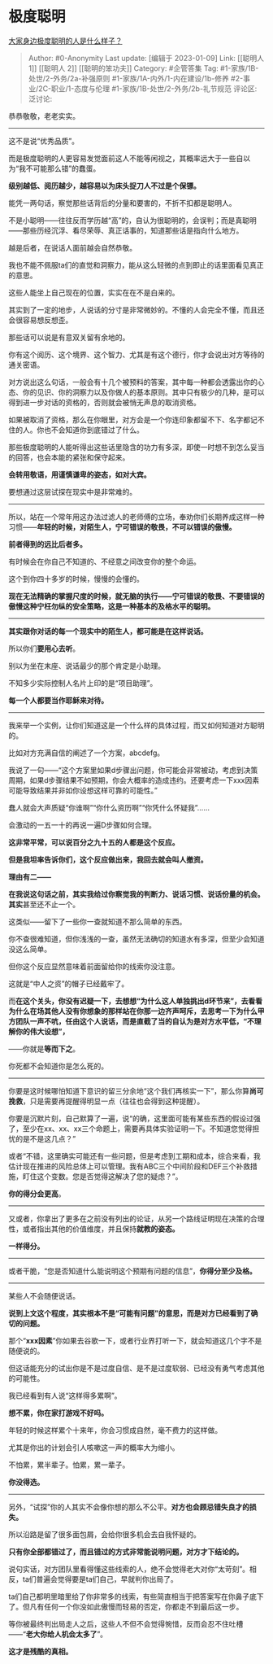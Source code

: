 # 极度聪明
[大家身边极度聪明的人是什么样子？](https://www.zhihu.com/question/26073846/answer/1946122691)

> Author: #0-Anonymity
> Last update: [编辑于 2023-01-09]
> Link: [[聪明人 1]] [[聪明人 2]] [[聪明的笨功夫]]
> Category: #企管答集
> Tag: #1-家族/1B-处世/2-外务/2a-补强原则 #1-家族/1A-内外/1-内在建设/1b-修养 #2-事业/2C-职业/1-态度与伦理 #1-家族/1B-处世/2-外务/2b-礼节规范
> 评论区:
> 泛讨论:

恭恭敬敬，老老实实。

--------------------

这不是说“优秀品质”。

而是极度聪明的人更容易发觉面前这人不能等闲视之，其概率远大于一些自以为“我不可能那么错”的蠢蛋。

**级别越低、阅历越少，越容易以为床头捉刀人不过是个保镖。**

能凭一两句话，察觉那些话背后的分量和要害的，不折不扣都是聪明人。

不是小聪明——往往反而学历越“高”的，自认为很聪明的，会误判；而是真聪明——那些历经沉浮、看尽荣辱、真正话事的，知道那些话是指向什么地方。

越是后者，在说话人面前越会自然恭敬。

我也不能不佩服ta们的直觉和洞察力，能从这么轻微的点到即止的话里面看见真正的意思。

这些人能坐上自己现在的位置，实实在在不是白来的。


其实到了一定的地步，人说话的分寸是非常微妙的。不懂的人会完全不懂，而且还会很容易想反想歪。

那些话可以说是有意双关留有余地的。

你有这个阅历、这个境界、这个智力、尤其是有这个德行，你才会说出对方等待的通关密语。

对方说出这么句话，一般会有十几个被预料的答案，其中每一种都会透露出你的心态、你的见识、你的洞察力以及你做人的基本原则。其中只有极少的几种，是可以得到进一步对话的资格的，否则就会被悄无声息的取消资格。

如果被取消了资格，那么在你眼里，对方会是一个你连印象都留不下、名字都记不住的人。你也不会知道你到底错过了什么。

那些极度聪明的人能听得出这些话里隐含的功力有多深，即使一时想不到怎么妥当的回答，也会本能的紧张和保守起来。

**会转用敬语，用谨慎谦卑的姿态，如对大宾。**

要想通过这层试探在现实中是非常难的。

--------------------

所以，站在一个常年用这办法过滤人的老师傅的立场，奉劝你们长期养成这样一种习惯——**年轻的时候，对陌生人，宁可错误的敬畏，不可以错误的傲慢。**

**前者得到的远比后者多。**

有时候会在你自己不知道的、不经意之间改变你的整个命运。

这个到你四十多岁的时候，慢慢的会懂的。

**现在无法精确的掌握尺度的时候，就无脑的执行——宁可错误的敬畏、不要错误的傲慢这种宁枉勿纵的安全策略，这是一种基本的及格水平的聪明。**

--------------------

**其实跟你对话的每一个现实中的陌生人，都可能是在这样说话。**

所以你们**要用心去听**。

别以为坐在末座、说话最少的那个肯定是小助理。

不知多少实际控制人名片上印的是“项目助理”。

**每一个人都要当作耶稣来对待。**

--------------------

我来举一个实例，让你们知道这是一个什么样的具体过程，而又如何知道对方聪明的。

比如对方充满自信的阐述了一个方案，abcdefg。

我说了一句——“这个方案里如果d步骤出问题，你可能会非常被动，考虑到决策周期，如果d步骤结果不如预期，你会大概率的造成违约。还要考虑一下xxx因素可能导致结果并非如你设想这样可靠的可能性。”

蠢人就会大声质疑“你谁啊”“你什么资历啊”“你凭什么怀疑我”……

会激动的一五一十的再说一遍D步骤如何合理。

**这非常平常，可以说百分之九十五的人都是这个反应。**

**但是我坦率告诉你们，这个反应做出来，我回去就会叫人撤资。**

**理由有二——**

**在我说这句话之前，其实我给过你察觉我的判断力、说话习惯、说话份量的机会。其实**甚至还不止一个。

这类似——留下了一些你一查就知道不那么简单的东西。

你不查很难知道，但你浅浅的一查，虽然无法确切的知道水有多深，但至少会知道没这么简单。

但你这个反应显然意味着前面留给你的线索你没注意。

这就是“中人之资”的帽子已经戴牢了。

而**在这个关头，你没有迟疑一下，去想想“为什么这人单独挑出d环节来”，去看看为什么在场其他人没有你想象的那样站在你那一边齐声呵斥，去思考一下为什么甲方团队一声不吭，任由这个人说话，而是直截了当的自认为是对方水平低，“不理解你的伟大设想”，**

——你就是**等而下之**。

你死都不会知道你是怎么死的。

--------------------

你要是这时候哪怕知道下意识的留三分余地“这个我们再核实一下”，那么你算**尚可挽救**，只是需要再提醒得明显一点（往往也会得到这种提醒）。

你要是沉默片刻，自己默算了一遍，说“的确，这里面可能有某些东西的假设过强了，至少在xx、xx、xx三个命题上，需要再具体实验证明一下。不知道您觉得担忧的是不是这几点？”

或者“不错，这里确实可能还有一些问题，但是考虑到工期和成本，综合来看，我估计现在推进的风险总体上可以管理。我有ABC三个中间阶段和DEF三个补救措施，盯住这个变数。您是否觉得这解决了您的疑虑？”。

**你的得分会更高**。

--------------------

又或者，你拿出了更多在之前没有列出的论证，从另一个路线证明现在决策的合理性，或者指出其他的价值维度，并且保持**就教的姿态。**

**一样得分。**

--------------------

或者干脆，“您是否知道什么能说明这个预期有问题的信息”，**你得分至少及格。**

--------------------

某些人不会随便说话。

**说到上文这个程度，其实根本不是“可能有问题”的意思，而是对方已经看到了确切的问题。**

那个“**xxx因素**”你如果去谷歌一下，或者行业界打听一下，就会知道这几个字不是随便说的。

但这话能充分的试出你是不是过度自信、是不是过度软弱、已经没有勇气考虑其他的可能性。


我已经看到有人说“这样得多累啊”。

**想不累，你在家打游戏不好吗。**

年轻的时候这样累个十来年，你会习惯成自然，毫不费力的这样做。

尤其是你出的计划会引人咳嗽这一声的概率大为缩小。

不怕累，累半辈子。怕累，累一辈子。

**你没得选。**

--------------------

另外，“试探”你的人其实不会像你想的那么不公平。**对方也会顾忌错失良才的损失。**

所以沿路是留了很多面包屑，会给你很多机会去自我怀疑的。

**只有你全部都错过了，而且错过的方式非常能说明问题，对方才下结论的。**

说句实话，对方团队里看得懂这些线索的人，绝不会觉得老大对你“太苛刻”。相反，ta们普遍会觉得要是ta们自己，早就判你出局了。

ta们自己都明里暗里给了你非常多的线索，有些简直相当于把答案写在你鼻子底下了。但凡有任何一个你没如此傲慢而轻易的否定，你都走不到最后这一步。

等你被最终判出局走人之后，这些人不但不会觉得惋惜，反而会忍不住吐槽——“**老大你给人机会太多了**”。

**这才是残酷的真相。**
